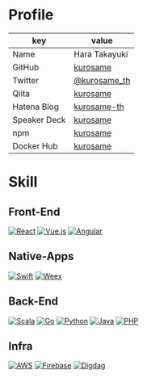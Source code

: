 # Profile

| key          | value                                                |
| ------------ | ---------------------------------------------------- |
| Name         | Hara Takayuki                                        |
| GitHub       | [kurosame](https://github.com/kurosame)              |
| Twitter      | [@kurosame_th](https://twitter.com/kurosame_th)      |
| Qiita        | [kurosame](https://qiita.com/kurosame)               |
| Hatena Blog  | [kurosame-th](https://blog.hatena.ne.jp/kurosame-th) |
| Speaker Deck | [kurosame](https://speakerdeck.com/kurosame)         |
| npm          | [kurosame](https://www.npmjs.com/~kurosame)          |
| Docker Hub   | [kurosame](https://hub.docker.com/u/kurosame)        |

# Skill

## Front-End

[![React](/react.png 'React')](/react/)
[![Vue.js](/vuejs.png 'Vue.js')](/vuejs/)
[![Angular](/angular.png 'Angular')](/angular/)

## Native-Apps

[![Swift](/swift.png 'Swift')](/swift/)
[![Weex](/weex.png 'Weex')](/weex/)

## Back-End

[![Scala](/scala.png 'Scala')](/scala/)
[![Go](/go.png 'Go')](/go/)
[![Python](/python.png 'Python')](/python/)
[![Java](/java.png 'Java')](/java/)
[![PHP](/php.png 'PHP')](/php/)

## Infra

[![AWS‎](/aws.png 'AWS‎')](/aws/)
[![Firebase](/firebase.png 'Firebase')](/firebase/)
[![Digdag](/digdag.png 'Digdag')](/digdag/)
